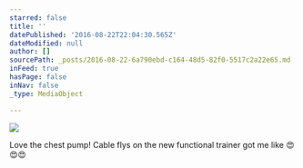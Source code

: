 ```yaml
---
starred: false
title: ''
datePublished: '2016-08-22T22:04:30.565Z'
dateModified: null
author: []
sourcePath: _posts/2016-08-22-6a790ebd-c164-48d5-82f0-5517c2a22e65.md
inFeed: true
hasPage: false
inNav: false
_type: MediaObject

---
```

![](https://the-grid-user-content.s3-us-west-2.amazonaws.com/081ba8b8-9349-447b-8f92-63e7370f1bc2.jpg)

Love the chest pump! Cable flys on the new functional trainer got me like 😍😍😍